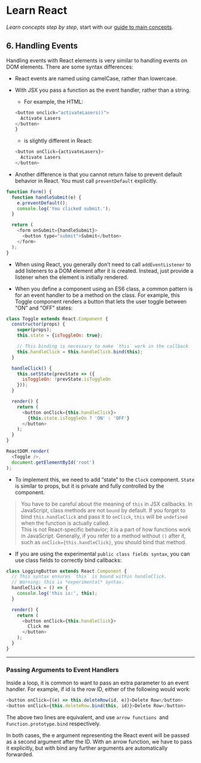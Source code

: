 # Learn React


*Learn concepts step by step*, start with our [guide to main concepts](https://reactjs.org/docs/getting-started.html#learn-react).

## 6. Handling Events
Handling events with React elements is very similar to handling events on DOM elements. There are some syntax differences:



* React events are named using camelCase, rather than lowercase.

* With JSX you pass a function as the event handler, rather than a string.
  * For example, the HTML:

  ```javascript
  <button onclick="activateLasers()">
    Activate Lasers
  </button>
  }
  ```
  * is slightly different in React:
  ```javascript
  <button onClick={activateLasers}>
    Activate Lasers
  </button>
  ```

* Another difference is that you cannot return false to prevent default behavior in React. You must call ```preventDefault``` explicitly.

```javascript
function Form() {
  function handleSubmit(e) {
    e.preventDefault();
    console.log('You clicked submit.');
  }

  return (
    <form onSubmit={handleSubmit}>
      <button type="submit">Submit</button>
    </form>
  );
}
```

* When using React, you generally don’t need to call ```addEventListener``` to add listeners to a DOM element after it is created. Instead, just provide a listener when the element is initially rendered.

* When you define a component using an ES6 class, a common pattern is for an event handler to be a method on the class. For example, this Toggle component renders a button that lets the user toggle between “ON” and “OFF” states:
```javascript
class Toggle extends React.Component {
  constructor(props) {
    super(props);
    this.state = {isToggleOn: true};

    // This binding is necessary to make `this` work in the callback
    this.handleClick = this.handleClick.bind(this);
  }

  handleClick() {
    this.setState(prevState => ({
      isToggleOn: !prevState.isToggleOn
    }));
  }

  render() {
    return (
      <button onClick={this.handleClick}>
        {this.state.isToggleOn ? 'ON' : 'OFF'}
      </button>
    );
  }
}

ReactDOM.render(
  <Toggle />,
  document.getElementById('root')
);
```

* To implement this, we need to add “state” to the ```Clock``` component. ```State``` is similar to props, but it is private and fully controlled by the component.

> You have to be careful about the meaning of ```this``` in JSX callbacks. In JavaScript, class methods are not ```bound``` by default. If you forget to bind ```this.handleClick``` and pass it to ```onClick```, ```this``` will be ```undefined``` when the function is actually called.  
> This is not React-specific behavior; it is a part of how functions work in JavaScript. Generally, if you refer to a method without ```()``` after it, such as ```onClick={this.handleClick}```, you should bind that method.

* If you are using the experimental ```public class fields syntax```, you can use class fields to correctly bind callbacks:
```javascript
class LoggingButton extends React.Component {
  // This syntax ensures `this` is bound within handleClick.
  // Warning: this is *experimental* syntax.
  handleClick = () => {
    console.log('this is:', this);
  }

  render() {
    return (
      <button onClick={this.handleClick}>
        Click me
      </button>
    );
  }
}
```
---

### Passing Arguments to Event Handlers

Inside a loop, it is common to want to pass an extra parameter to an event handler. For example, if id is the row ID, either of the following would work:
```javascript
<button onClick={(e) => this.deleteRow(id, e)}>Delete Row</button>
<button onClick={this.deleteRow.bind(this, id)}>Delete Row</button>
```
The above two lines are equivalent, and use ```arrow functions ```and ```Function.prototype.bind``` respectively.  

In both cases, the e argument representing the React event will be passed as a second argument after the ID. With an arrow function, we have to pass it explicitly, but with bind any further arguments are automatically forwarded.